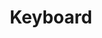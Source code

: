 ---
title: Keyboard
tags: ["keyboard", "typing", "input", "computer", "key", "text", "type"]
icon: keyboard
svg: '<svg xmlns="http://www.w3.org/2000/svg" width="24" height="24" fill="none" viewBox="0 0 24 24" stroke-width="1.5" stroke-linecap="round" stroke-linejoin="round" stroke="currentColor"><path d="M2 11c0-2.828 0-4.243.879-5.121C3.757 5 5.172 5 8 5h8c2.828 0 4.243 0 5.121.879C22 6.757 22 8.172 22 11v2c0 2.828 0 4.243-.879 5.121C20.243 19 18.828 19 16 19H8c-2.828 0-4.243 0-5.121-.879C2 17.243 2 15.828 2 13v-2Zm5 5h10M5 9h4m2 0h4m2 0h2M5 12h2m2 0h4m2 0h4"/></svg>'
---